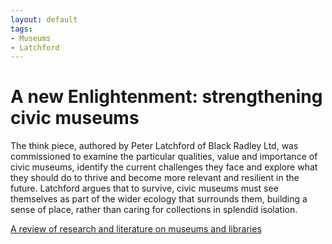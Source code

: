 ```yaml
---
layout: default
tags:
- Museums
- Latchford
---
```

# A new Enlightenment: strengthening civic museums 

The think piece, authored by Peter Latchford of Black Radley Ltd, was commissioned to examine the particular qualities, value and importance of civic museums, identify the current challenges they face and explore what they should do to thrive and become more relevant and resilient in the future. Latchford argues that to survive, civic museums must see themselves as part of the wider ecology that surrounds them, building a sense of place, rather than caring for collections in splendid isolation. 

[A review of research and literature on museums and libraries]({{site.url}}/assets/civic_museums_think_piece.pdf) 
